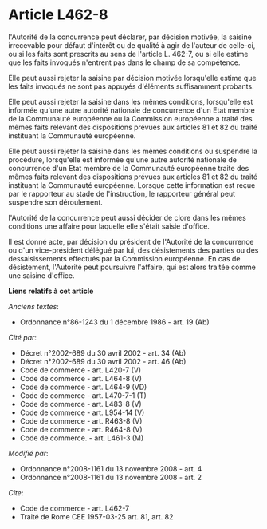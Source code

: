 # Article L462-8

l'Autorité de la concurrence peut déclarer, par décision motivée, la saisine irrecevable pour défaut d'intérêt ou de qualité
à agir de l'auteur de celle-ci, ou si les faits sont prescrits au sens de l'article L. 462-7, ou si elle estime que les faits
invoqués n'entrent pas dans le champ de sa compétence. 

Elle peut aussi rejeter la saisine par décision motivée lorsqu'elle estime que les faits invoqués ne sont pas appuyés
d'éléments suffisamment probants. 

Elle peut aussi rejeter la saisine dans les mêmes conditions, lorsqu'elle est informée qu'une autre autorité nationale de
concurrence d'un Etat membre de la Communauté européenne ou la Commission européenne a traité des mêmes faits relevant des
dispositions prévues aux articles 81 et 82 du traité instituant la Communauté européenne. 

Elle peut aussi rejeter la saisine dans les mêmes conditions ou suspendre la procédure, lorsqu'elle est informée qu'une autre
autorité nationale de concurrence d'un Etat membre de la Communauté européenne traite des mêmes faits relevant des
dispositions prévues aux articles 81 et 82 du traité instituant la Communauté européenne. Lorsque cette information est reçue
par le rapporteur au stade de l'instruction, le rapporteur général peut suspendre son déroulement.

l'Autorité de la concurrence peut aussi décider de clore dans les mêmes conditions une affaire pour laquelle elle s'était
saisie d'office. 

Il est donné acte, par décision du président de l'Autorité de la concurrence ou d'un vice-président délégué par lui, des
désistements des parties ou des dessaisissements effectués par la Commission européenne. En cas de désistement, l'Autorité
peut poursuivre l'affaire, qui est alors traitée comme une saisine d'office.

**Liens relatifs à cet article**

_Anciens textes_:

  - Ordonnance n°86-1243 du 1 décembre 1986 - art. 19 (Ab)

_Cité par_:

  - Décret n°2002-689 du 30 avril 2002 - art. 34 (Ab)
  - Décret n°2002-689 du 30 avril 2002 - art. 46 (Ab)
  - Code de commerce - art. L420-7 (V)
  - Code de commerce - art. L464-8 (V)
  - Code de commerce - art. L464-9 (VD)
  - Code de commerce - art. L470-7-1 (T)
  - Code de commerce - art. L483-8 (V)
  - Code de commerce - art. L954-14 (V)
  - Code de commerce - art. R463-8 (V)
  - Code de commerce - art. R464-8 (V)
  - Code de commerce. - art. L461-3 (M)

_Modifié par_:

  - Ordonnance n°2008-1161 du 13 novembre 2008 - art. 4
  - Ordonnance n°2008-1161 du 13 novembre 2008 - art. 2

_Cite_:

  - Code de commerce - art. L462-7
  - Traité de Rome CEE 1957-03-25 art. 81, art. 82

